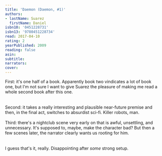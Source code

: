 ```yaml
---
title: 'Daemon (Daemon, #1)'
authors:
- lastName: Suarez
  firstName: Daniel
isbn10: '0451228731'
isbn13: '9780451228734'
read: 2017-04-10
rating: 2
yearPublished: 2009
reading: false
asin:
subtitle:
narrators:
cover:
---
```

First: it's one half of a book. Apparently book two vindicates a lot of book one, but I'm not sure I want to give Suarez the pleasure of making me read a whole second book after this one.<br/><br/><spoiler><br/>Second: it takes a really interesting and plausible near-future premise and then, in the final act, switches to absurdist sci-fi. Killer robots, man.<br/><br/>Third: there's a nightclub scene very early on that is awful, unsettling, and unnecessary. It's supposed to, maybe, make the character bad? But then a few scenes later, the narrator clearly wants us rooting for him.<br/></spoiler><br/><br/>I guess that's it, really. Disappointing after <em>some</em> strong setup.